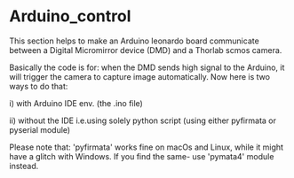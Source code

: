 # Arduino_control

This section helps to make an Arduino leonardo board communicate between a Digital Micromirror device (DMD) and a Thorlab scmos camera.

Basically the code is for: when the DMD sends high signal to the Arduino, it will trigger the camera to capture image automatically. Now here is two ways to do that:

  i) with Arduino IDE env. (the .ino file)
  
  ii) without the IDE i.e.using solely python script (using either pyfirmata or pyserial module)
  
  Please note that: 'pyfirmata' works fine on macOs and Linux, while it might have a glitch with Windows. If you find the same- use 'pymata4' module instead.
